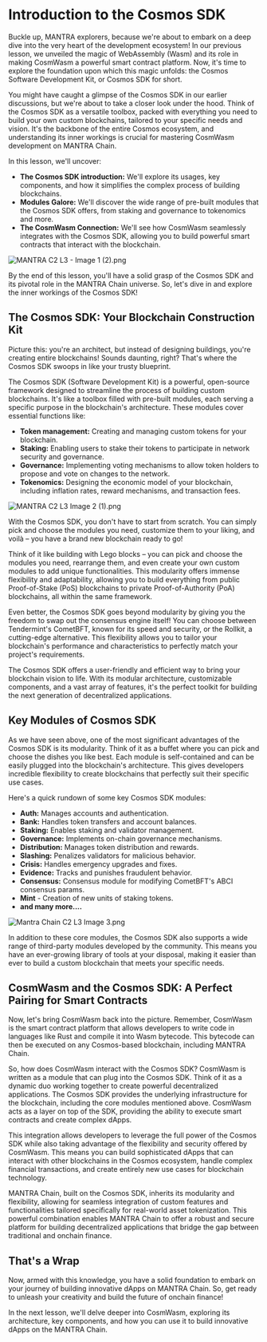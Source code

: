 # Introduction to the Cosmos SDK

Buckle up, MANTRA explorers, because we're about to embark on a deep dive into the very heart of the development ecosystem! In our previous lesson, we unveiled the magic of WebAssembly (Wasm) and its role in making CosmWasm a powerful smart contract platform. Now, it's time to explore the foundation upon which this magic unfolds: the Cosmos Software Development Kit, or Cosmos SDK for short.

You might have caught a glimpse of the Cosmos SDK in our earlier discussions, but we're about to take a closer look under the hood. Think of the Cosmos SDK as a versatile toolbox, packed with everything you need to build your own custom blockchains, tailored to your specific needs and vision. It's the backbone of the entire Cosmos ecosystem, and understanding its inner workings is crucial for mastering CosmWasm development on MANTRA Chain.

In this lesson, we'll uncover:

- **The Cosmos SDK introduction:** We'll explore its usages, key components, and how it simplifies the complex process of building blockchains.
- **Modules Galore:** We'll discover the wide range of pre-built modules that the Cosmos SDK offers, from staking and governance to tokenomics and more.
- **The CosmWasm Connection:** We'll see how CosmWasm seamlessly integrates with the Cosmos SDK, allowing you to build powerful smart contracts that interact with the blockchain.

![MANTRA C2 L3 - Image 1 (2).png](Lesson%203%20Introduction%20to%20the%20Cosmos%20SDK%20cc6be902f6594cc1830ce674114fdb0c/MANTRA_C2_L3_-_Image_1_(2).png)

By the end of this lesson, you'll have a solid grasp of the Cosmos SDK and its pivotal role in the MANTRA Chain universe. So, let's dive in and explore the inner workings of the Cosmos SDK!

## The Cosmos SDK: Your Blockchain Construction Kit

Picture this: you're an architect, but instead of designing buildings, you're creating entire blockchains! Sounds daunting, right? That's where the Cosmos SDK swoops in like your trusty blueprint.

The Cosmos SDK (Software Development Kit) is a powerful, open-source framework designed to streamline the process of building custom blockchains. It's like a toolbox filled with pre-built modules, each serving a specific purpose in the blockchain's architecture. These modules cover essential functions like:

- **Token management:** Creating and managing custom tokens for your blockchain.
- **Staking:** Enabling users to stake their tokens to participate in network security and governance.
- **Governance:** Implementing voting mechanisms to allow token holders to propose and vote on changes to the network.
- **Tokenomics:** Designing the economic model of your blockchain, including inflation rates, reward mechanisms, and transaction fees.

![MANTRA C2 L3 Image 2 (1).png](Lesson%203%20Introduction%20to%20the%20Cosmos%20SDK%20cc6be902f6594cc1830ce674114fdb0c/MANTRA_C2_L3_Image_2_(1).png)

With the Cosmos SDK, you don't have to start from scratch. You can simply pick and choose the modules you need, customize them to your liking, and voilà – you have a brand new blockchain ready to go! 

Think of it like building with Lego blocks – you can pick and choose the modules you need, rearrange them, and even create your own custom modules to add unique functionalities.  This modularity offers immense flexibility and adaptability, allowing you to build everything from public Proof-of-Stake (PoS) blockchains to private Proof-of-Authority (PoA) blockchains, all within the same framework.

Even better, the Cosmos SDK goes beyond modularity by giving you the freedom to swap out the consensus engine itself! You can choose between Tendermint's CometBFT, known for its speed and security, or the Rollkit, a cutting-edge alternative. This flexibility allows you to tailor your blockchain's performance and characteristics to perfectly match your project's requirements.

The Cosmos SDK offers a user-friendly and efficient way to bring your blockchain vision to life. With its modular architecture, customizable components, and a vast array of features, it's the perfect toolkit for building the next generation of decentralized applications.

## Key Modules of Cosmos SDK

As we have seen above, one of the most significant advantages of the Cosmos SDK is its modularity. Think of it as a buffet where you can pick and choose the dishes you like best. Each module is self-contained and can be easily plugged into the blockchain's architecture. This gives developers incredible flexibility to create blockchains that perfectly suit their specific use cases.

Here's a quick rundown of some key Cosmos SDK modules:

- **Auth:** Manages accounts and authentication.
- **Bank:** Handles token transfers and account balances.
- **Staking:** Enables staking and validator management.
- **Governance:** Implements on-chain governance mechanisms.
- **Distribution:** Manages token distribution and rewards.
- **Slashing:** Penalizes validators for malicious behavior.
- **Crisis:** Handles emergency upgrades and fixes.
- **Evidence:** Tracks and punishes fraudulent behavior.
- **Consensus:** Consensus module for modifying CometBFT's ABCI consensus params.
- **Mint** - Creation of new units of staking tokens.
- **and many more....**

![Mantra Chain C2 L3 Image 3.png](Lesson%203%20Introduction%20to%20the%20Cosmos%20SDK%20cc6be902f6594cc1830ce674114fdb0c/Mantra_Chain_C2_L3_Image_3.png)

In addition to these core modules, the Cosmos SDK also supports a wide range of third-party modules developed by the community. This means you have an ever-growing library of tools at your disposal, making it easier than ever to build a custom blockchain that meets your specific needs.

## CosmWasm and the Cosmos SDK: A Perfect Pairing for Smart Contracts

Now, let's bring CosmWasm back into the picture. Remember, CosmWasm is the smart contract platform that allows developers to write code in languages like Rust and compile it into Wasm bytecode. This bytecode can then be executed on any Cosmos-based blockchain, including MANTRA Chain.

So, how does CosmWasm interact with the Cosmos SDK? CosmWasm is written as a module that can plug into the Cosmos SDK. Think of it as a dynamic duo working together to create powerful decentralized applications. The Cosmos SDK provides the underlying infrastructure for the blockchain, including the core modules mentioned above. CosmWasm acts as a layer on top of the SDK, providing the ability to execute smart contracts and create complex dApps.

This integration allows developers to leverage the full power of the Cosmos SDK while also taking advantage of the flexibility and security offered by CosmWasm. This means you can build sophisticated dApps that can interact with other blockchains in the Cosmos ecosystem, handle complex financial transactions, and create entirely new use cases for blockchain technology.

MANTRA Chain, built on the Cosmos SDK, inherits its modularity and flexibility, allowing for seamless integration of custom features and functionalities tailored specifically for real-world asset tokenization. This powerful combination enables MANTRA Chain to offer a robust and secure platform for building decentralized applications that bridge the gap between traditional and onchain finance.

## That's a Wrap

Now, armed with this knowledge, you have a solid foundation to embark on your journey of building innovative dApps on MANTRA Chain. So, get ready to unleash your creativity and build the future of onchain finance!

In the next lesson, we'll delve deeper into CosmWasm, exploring its architecture, key components, and how you can use it to build innovative dApps on the MANTRA Chain.